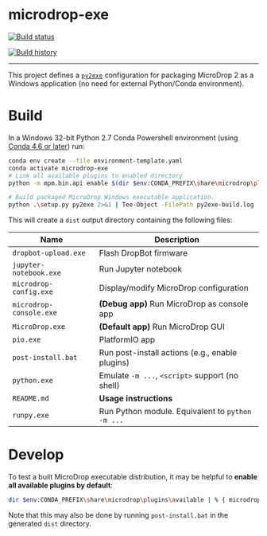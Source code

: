 # microdrop-exe

[![Build status](https://ci.appveyor.com/api/projects/status/pjxh5g91jpbh7t84?svg=true)](https://ci.appveyor.com/project/SciBots/microdrop-exe)
  
[![Build history](https://buildstats.info/appveyor/chart/SciBots/microdrop-exe)](https://ci.appveyor.com/project/SciBots/microdrop-exe/history)

------------------------------------------------------------------------

This project defines a [`py2exe`][py2exe] configuration for packaging MicroDrop
2 as a Windows application (no need for external Python/Conda environment).

# Build

In a Windows 32-bit Python 2.7 Conda Powershell environment (using [Conda 4.6
or later][conda4.6]) run:

```sh
conda env create --file environment-template.yaml
conda activate microdrop-exe
# Link all available plugins to enabled directory
python -m mpm.bin.api enable $(dir $env:CONDA_PREFIX\share\microdrop\plugins\available)

# Build packaged MicroDrop Windows executable application.
python .\setup.py py2exe 2>&1 | Tee-Object -FilePath py2exe-build.log
```

This will create a `dist` output directory containing the following files:

| Name                    | Description                                      |
|-------------------------|--------------------------------------------------|
| `dropbot-upload.exe`    | Flash DropBot firmware                           |
| `jupyter-notebook.exe`  | Run Jupyter notebook                             |
| `microdrop-config.exe`  | Display/modify MicroDrop configuration           |
| `microdrop-console.exe` | **(Debug app)** Run MicroDrop as console app     |
| `MicroDrop.exe`         | **(Default app)** Run MicroDrop GUI              |
| `pio.exe`               | PlatformIO app                                   |
| `post-install.bat`      | Run post-install actions (e.g., enable plugins)  |
| `python.exe`            | Emulate `-m ...`, `<script>` support (no shell)  |
| `README.md`             | **Usage instructions**                           |
| `runpy.exe`             | Run Python module. Equivalent to `python -m ...` |

# Develop

To test a built MicroDrop executable distribution, it may be helpful to **enable
all available plugins by default**:

```sh
dir $env:CONDA_PREFIX\share\microdrop\plugins\available | % { microdrop-config edit --append plugins.enabled $_.Name }
```

Note that this may also be done by running `post-install.bat` in the generated
`dist` directory.


[py2exe]: http://www.py2exe.org
[conda4.6]: https://www.anaconda.com/blog/developer-blog/conda-4-6-release/

